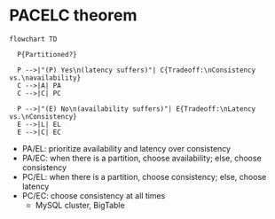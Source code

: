 # PACELC theorem

```mermaid
flowchart TD

  P{Partitioned?}

  P -->|"(P) Yes\n(latency suffers)"| C{Tradeoff:\nConsistency vs.\navailability}
  C -->|A| PA
  C -->|C| PC

  P -->|"(E) No\n(availability suffers)"| E{Tradeoff:\nLatency vs.\nConsistency}
  E -->|L| EL
  E -->|C| EC
```

- PA/EL: prioritize availability and latency over consistency
- PA/EC: when there is a partition, choose availability; else, choose consistency
- PC/EL: when there is a partition, choose consistency; else, choose latency
- PC/EC: choose consistency at all times
    - MySQL cluster, BigTable
